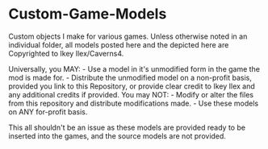 # Custom-Game-Models
Custom objects I make for various games.
Unless otherwise noted in an individual folder, all models posted here and the depicted here are Copyrighted to Ikey Ilex/Caverns4.

Universally, you MAY:
	- Use a model in it's unmodified form in the game the mod is made for.
	- Distribute the unmodified model on a non-profit basis, provided you link to this Repository, or provide clear credit to Ikey Ilex and any additional credits if provided.
You may NOT:
	- Modify or alter the files from this repository and distribute modifications made.
	- Use these models on ANY for-profit basis.

This all shouldn't be an issue as these models are provided ready to be inserted into the games, and the source models are not provided.
